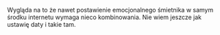 Wygląda na to że nawet postawienie emocjonalnego śmietnika w samym środku internetu wymaga nieco kombinowania. Nie wiem jeszcze jak ustawię daty i takie tam.